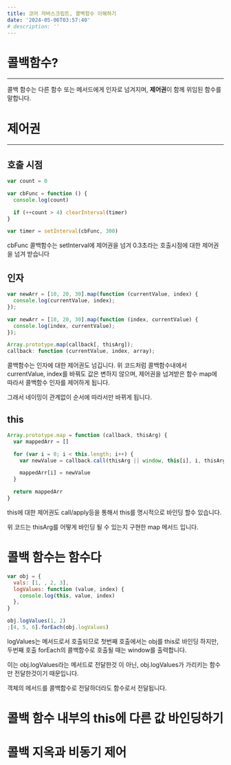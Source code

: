 ```yaml
---
title: 코어 자바스크립트, 콜백함수 이해하기
date: '2024-05-06T03:57:40'
# description: ''
---
```


# 콜백함수?

---

콜백 함수는 다른 함수 또는 메서드에게 인자로 넘겨지며, **제어권**이 함께 위임된 함수를 말합니다.

# 제어권

---

## 호출 시점

```jsx
var count = 0

var cbFunc = function () {
  console.log(count)

  if (++count > 4) clearInterval(timer)
}

var timer = setInterval(cbFunc, 300)
```

cbFunc 콜백함수는 setInterval에 제어권을 넘겨 0.3초라는 호출시점에 대한 제어권을 넘겨 받습니다

## 인자

```jsx
var newArr = [10, 20, 30].map(function (currentValue, index) {
  console.log(currentValue, index);
});

var newArr = [10, 20, 30].map(function (index, currentValue) {
  console.log(index, currentValue);
});

Array.prototype.map(callback[, thisArg]);
callback: function (currentValue, index, array);
```

콜백함수는 인자에 대한 제어권도 넘깁니다. 위 코드처럼 콜백함수내에서 currentValue, index를 바꿔도 값은 변하지 않으며, 제어권을 넘겨받은 함수 map에 따라서 콜백함수 인자를 제어하게 됩니다.

그래서 네이밍이 관계없이 순서에 따라서만 바뀌게 됩니다.

## this

```jsx
Array.prototype.map = function (callback, thisArg) {
  var mappedArr = []

  for (var i = 0; i < this.length; i++) {
    var newValue = callback.call(thisArg || window, this[i], i, thisArg || this)

    mappedArr[i] = newValue
  }

  return mappedArr
}
```

this에 대한 제어권도 call/apply등을 통해서 this를 명시적으로 바인딩 할수 있습니다.

위 코드는 thisArg를 어떻게 바인딩 될 수 있는지 구현한 map 메서드 입니다.

# 콜백 함수는 함수다

```jsx
var obj = {
  vals: [1, , 2, 3],
  logValues: function (value, index) {
    console.log(this, value, index)
  },
}

obj.logValues(1, 2)
;[4, 5, 6].forEach(obj.logValues)
```

logValues는 메서드로서 호출되므로 첫번째 호출에서는 obj를 this로 바인딩 하지만, 두번째 호출 forEach의 콜백함수로 호출될 때는 window를 출력합니다.

이는 obj.logValues라는 메서드로 전달한것 이 아닌, obj.logValues가 가리키는 함수만 전달한것이기 때문입니다.

객체의 메서드를 콜백함수로 전달하더라도 함수로서 전달됩니다.

# 콜백 함수 내부의 this에 다른 값 바인딩하기

# 콜백 지옥과 비동기 제어
